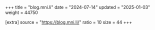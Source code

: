 +++
title = "blog.mni.li"
date = "2024-07-14"
updated = "2025-01-03"
weight = 44750

[extra]
source = "https://blog.mni.li/"
ratio = 10
size = 44
+++
